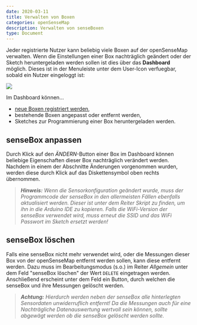 ```yaml
---
date: 2020-03-11
title: Verwalten von Boxen 
categories: openSenseMap
description: Verwalten von senseBoxen
type: Document
---
```


Jeder registrierte Nutzer kann beliebig viele Boxen auf der openSenseMap verwalten.
Wenn die Einstellungen einer Box nachträglich geändert oder der Sketch heruntergeladen werden sollen ist dies über das **Dashboard** möglich.
Dieses ist in der Menuleiste unter dem User-Icon verfuegbar, sobald ein Nutzer eingeloggt ist:

<img src="https://raw.githubusercontent.com/sensebox/resources/master/images/osem_dashboard_btn.png"/>

Im Dashboard können...

- [neue Boxen registriert werden](osem_registrierung.md),
- bestehende Boxen angepasst oder entfernt werden,
- Sketches zur Programmierung einer Box heruntergeladen werden.

## senseBox anpassen
Durch Klick auf den *ÄNDERN*-Button einer Box im Dashboard können beliebige Eigenschaften dieser Box nachträglich verändert werden.
Nachdem in einem der Abschnitte Änderungen vorgenommen wurden, werden diese durch Klick auf das Diskettensymbol oben rechts übernommen.

> ***Hinweis:*** *Wenn die Sensorkonfiguration geändert wurde, muss der Programmcode der senseBox in den allermeisten Fällen ebenfalls aktualisiert werden. Dieser ist unter dem Reiter *Skript* zu finden, um ihn in die Arduino IDE zu kopieren. Falls die WiFi-Version der senseBox verwendet wird, muss erneut die SSID und das WiFi Passwort im Sketch ersetzt werden!*

## senseBox löschen
Falls eine senseBox nicht mehr verwendet wird, oder die Messungen dieser Box von der openSenseMap entfernt werden sollen, kann diese entfernt werden.
Dazu muss im Bearbeitungsmodus (s.o.) im Reiter *Allgemein* unter dem Feld "senseBox löschen" der Wert `DELETE` eingetragen werden.
Anschließend erscheint unter dem Feld ein Button, durch welchen die senseBox und ihre Messungen gelöscht werden.

> ***Achtung:*** *Hierdurch werden neben der senseBox alle hinterlegten Sensordaten unwiderruflich entfernt! Da die Messungen auch für eine Nachträgliche Datenauswertung wertvoll sein können, sollte abgewägt werden ob die senseBox gelöscht werden sollte.*
